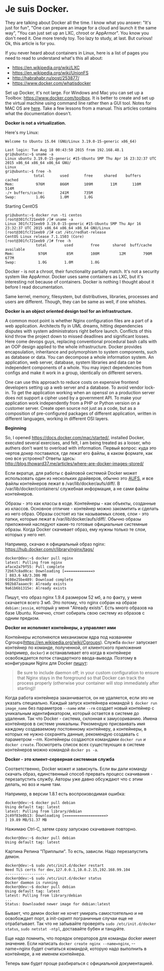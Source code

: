 Je suis Docker.
========

They are talking about Docker all the time. I know what you answer: "It's just for fun", "One can prepare an image for a cloud and launch it the same way", "You can just set up an LXC, chroot or AppArmor". You know you don't need it. One more trendy toy. Too lazy to study, at last. But curious! Ok, this article is for you.

If you never heard about containers in Linux, here is a list of pages you need to read to understand what's this all about:
- https://en.wikipedia.org/wiki/LXC
- https://en.wikipedia.org/wiki/UnionFS
- http://habrahabr.ru/post/253877/
- https://www.docker.com/whatisdocker

Set up Docker, it's not large. For Windows and Mac you can set up a Toolbox: https://www.docker.com/toolbox.
It is better to create and set up the virtual machine using command line rather then a GUI tool.
Notes for MAC OS are [here](./docker_mac.md).
Take a few lessons from a manual. This articles contains what the documentation doesn't.

**Docker is not a virtualization.**

Here's my Linux:
```
Welcome to Ubuntu 15.04 (GNU/Linux 3.19.0-15-generic x86_64)

Last login: Tue Aug 18 00:43:50 2015 from 192.168.48.1
gri@ubuntu:~$ uname -a
Linux ubuntu 3.19.0-15-generic #15-Ubuntu SMP Thu Apr 16 23:32:37 UTC 2015 x86_64 x86_64 x86_64 GNU/                                       Linux
gri@ubuntu:~$ free -h
             total       used       free     shared    buffers     cached
Mem:          976M       866M       109M        11M       110M       514M
-/+ buffers/cache:       241M       735M
Swap:         1.0G       1.0M       1.0G
```
Starting CentOS
```
gri@ubuntu:~$ docker run -ti centos
[root@301fc721eeb9 /]# uname -a
Linux 301fc721eeb9 3.19.0-15-generic #15-Ubuntu SMP Thu Apr 16 23:32:37 UTC 2015 x86_64 x86_64 x86_64 GNU/Linux
[root@301fc721eeb9 /]# cat /etc/redhat-release
CentOS Linux release 7.1.1503 (Core)
[root@301fc721eeb9 /]# free -h
              total        used        free      shared  buff/cache   available
Mem:           976M         85M        100M         12M        790M        677M
Swap:          1.0G        1.0M        1.0G

```

Docker - is not a chroot, their functionality partially match. It's not a security system like AppArmor. Docker uses same containers as LXC, but it's interesting not because of containers. Docker is nothing I thought about it before I read documentation.

Same kernel, memory, filesystem, but distributives, libraries, processes and users are different. Though, they can be same as well, if one whishes.

**Docker is an object oriented design tool for an infrastructure.**

A common moot point is whether Nginx configuration files are a part of a web application. Architects fly in UML dreams, hitting dependencies disputes with system administrators right before launch. Conflicts of this kind throw the project down to missed deadlines and significant losses.
Here come devops guys, replacing conventional procedural bash calls with an OOP design applied to the whole infrastructure.
Docker provides encapsulation, inheritance and polymorphism to system components, such as database or data. You can decompose a whole information system. An application, web server, database, system libraries and data can be independent components of a whole. You may inject dependencies from configs and make it work in a group, identically on different servers.

One can use this approach to reduce costs on expensive frontend developers setting up a web server and a database. To avoid vendor lock-in. To get the application working when an openssl on a production server does not support a cipher used by a government API. To make your application work independently from a PHP or Python version on a customer server.
Create open source not just as a code, but as a composition of pre-configured packages of different application, written in different languages, working in different OSI layers.

**Beginning**

So, I opened https://docs.docker.com/mac/started/, installed Docker, executed several exercises, and felt, I am being treated as a looser, who authers don't want to overload with information.
Первый вопрос: куда это чертов докер поставился, где лежат его файлы, в каком формате, как оно все устроено?
Ответы здесь: http://blog.thoward37.me/articles/where-are-docker-images-stored/

Если вкратце, для работы с файловой системой Docker может использовать один из нескольких драйверов, обычно это [AUFS](https://en.wikipedia.org/wiki/Aufs), и все файлы контейнеров лежат в /var/lib/docker/aufs/diff/.
В /var/lib/docker/containers/ служебная информация, а не сами файлы контейнеров.

Образы - это как классы в коде. Контейнеры - как объекты, созданные из классов. Основное отличие - контейнер можно закомитить и сделать из него образ. 
Образы состоят из так называемых слоев, слои - это папки, которые лежат в /var/lib/docker/aufs/diff/. Обычно образы приложений наследуют какие-то готовые официальные системные образы. Когда Docker скачивает образ, ему нужны только те слои, которых у него нет.

Например, скачаю я официальный образ nginx: https://hub.docker.com/r/library/nginx/tags/
```
docker@dev:~$ docker pull nginx
latest: Pulling from nginx
aface2a79f55: Pull complete
72b67c8ad0ca: Downloading [=============>                                     ] 883.6 kB/3.386 MB
9108e25be489: Download complete
902b87aaaec9: Already exists
9a61b6b1315e: Already exists
```
Пишут, что образ nginx 1.9.4 размером 52 мб, а по факту, у меня скачается всего 3 мб. Это потому, что nginx собран на образе `debian:jessie`, который у меня "Already exists".
Есть много образов на базе Ubuntu. Конечно, стоит собирать свою систему из образов с одним предком.

**Docker не исполняет контейнеры, а управляет ими**

Контейнеры исполняются механизмом ядра под названием Cgroups(https://en.wikipedia.org/wiki/Cgroups).
Служба `docker` запускает контейнер по команде, полученной, от клиентского приложения (например, `docker`) и останавливает его когда в контейнере освобождается поток стандартного ввода-вывода. Поэтому в конфигурации Nginx для Docker [пишут](https://hub.docker.com/_/nginx/): 

> Be sure to include daemon off; in your custom configuration to ensure that Nginx stays in the foreground so that Docker can track the process properly (otherwise your container will stop immediately after starting)!

Когда работа контейнера заканчивается, он не удаляется, если это не указать специально. Каждый запуск контейнера командой `$ docker run image_name` без параметров `--name` или `--rm` создает новый контейнер с уникальным идентификатором, который остается в системе до удаления. Так что Docker - система, склонная к замусориванию.
Имена контейнеров в системе уникальны. Рекомендую присваивать имя каждому создаваемому постоянному контейнеру,  а контейнеры, в которых не нужно сохранять данные, рекомендую создавать с параметром --rm.
Контейнеры создаются командами `docker run` и `docker create`. Посмотреть список всех существующих в системе контейнеров можно командой `docker ps -a`.

**Docker - это клиент-серверная системная служба**

Соответственно, Docker может и зависнуть. Если вы дали команду скачать образ, единственный способ прервать процесс скачивания - перезапустить службу. Авторы уже давно обсуждают что с этим делать, но воз и ныне там.

Например, в версии 1.8.1 есть воспроизводимая ошибка:
```
docker@dev:~$ docker pull debian
Using default tag: latest
latest: Pulling from library/debian
2c49f83e0b13: Downloading [===================>                               ] 19.89 MB/51.37 MB
```
Нажимаю Ctrl-C, затем сразу запускаю скачивание повторно.
```
docker@dev:~$ docker pull debian
Using default tag: latest
```
Картина Репина "Приплыли". То есть, зависли. Надо перезапустить демон.
```
docker@dev:~$ sudo /etc/init.d/docker restart
Need TLS certs for dev,127.0.0.1,10.0.2.15,192.168.99.104
-------------------
docker@dev:~$ sudo /etc/init.d/docker status
Docker daemon is running
docker@dev:~$ docker pull debian
Using default tag: latest
latest: Pulling from library/debian
...
Status: Downloaded newer image for debian:latest
```
Бывает, что демон docker не хочет умирать самостоятельно и не освобождает порт, а init-скрипт пограничные случаи еще не отрабатывает.
Так что не забывайте проверять `sudo /etc/init.d/docker status`, `sudo netstat -ntpl`, доставайте бубен и танцуйте.

Еще надо помнить, что порядок операторов для команды docker имеет значение. Если написать `docker create nginx --name=nginx`, --name=nginx будет считаться командой, которую надо выполнить в контейнере, а не именем контейнера.

Теперь вам будет проще разбираться с официальной документацией.

